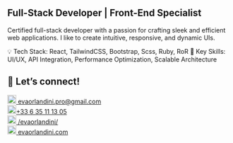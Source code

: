 ## Full-Stack Developer | Front-End Specialist

Certified full-stack developer with a passion for crafting sleek and efficient web applications. I like to create intuitive, responsive, and dynamic UIs.

💡 Tech Stack: React, TailwindCSS, Bootstrap, Scss, Ruby, RoR
🔧 Key Skills: UI/UX, API Integration, Performance Optimization, Scalable Architecture

## 💬 Let’s connect!
<a href="mailto:evaorlandini.pro@gmail.com"><img src="https://cdn-icons-png.flaticon.com/512/732/732200.png" width="20px" alt="Email"/> evaorlandini.pro@gmail.com</a>  
<a href="tel:+33635111305"><img src="https://cdn-icons-png.flaticon.com/512/724/724664.png" width="20px" alt="Phone"/>+33 6 35 11 13 05</a>  
<a href="https://www.linkedin.com/in/evaorlandini/"><img src="https://cdn-icons-png.flaticon.com/512/174/174857.png" width="20px" alt="LinkedIn"/> /evaorlandini/</a>  
<a href="https://evaorlandini"><img src="https://cdn-icons-png.flaticon.com/512/25/25231.png" width="20px" alt="Website"/> evaorlandini.com</a>  
